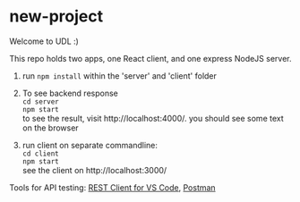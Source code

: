 ﻿# new-project

Welcome to UDL :)

This repo holds two apps, one React client, and one express NodeJS server.
1. run ```npm install``` within the 'server' and 'client' folder

2. To see backend response \
```cd server``` \
```npm start``` \
to see the result, visit http://localhost:4000/. you should see some text on the browser

3. run client on separate commandline: \
```cd client``` \
```npm start``` \
see the client on http://localhost:3000/

Tools for API testing: [REST Client for VS Code](https://marketplace.visualstudio.com/items?itemName=humao.rest-client), [Postman](https://www.postman.com/)
